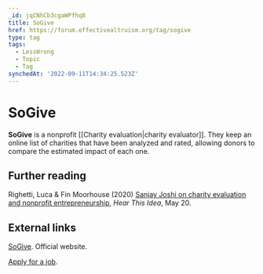 ```yaml
---
_id: jqCNhCb3cgaWPfhq8
title: SoGive
href: https://forum.effectivealtruism.org/tag/sogive
type: tag
tags:
  - LessWrong
  - Topic
  - Tag
synchedAt: '2022-09-11T14:34:25.523Z'
---
```

# SoGive

**SoGive** is a nonprofit [[Charity evaluation|charity evaluator]]. They keep an online list of charities that have been analyzed and rated, allowing donors to compare the estimated impact of each one.

Further reading
---------------

Righetti, Luca & Fin Moorhouse (2020) [Sanjay Joshi on charity evaluation and nonprofit entrepreneurship](https://hearthisidea.com/episodes/sanjay), *Hear This Idea*, May 20.

External links
--------------

[SoGive](https://sogive.org/). Official website.

[Apply for a job](https://sogive.org/#careers).